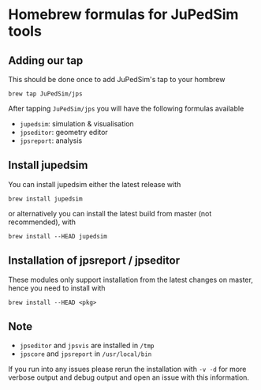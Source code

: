 # Homebrew formulas for JuPedSim tools

## Adding our tap

This should be done once to add JuPedSim's tap to your hombrew

```shell
brew tap JuPedSim/jps
```

After tapping `JuPedSim/jps` you will have the following formulas available

- `jupedsim`: simulation & visualisation
- `jpseditor`: geometry editor
- `jpsreport`: analysis

## Install jupedsim

You can install jupedsim either the latest release with

```shell
brew install jupedsim
```

or alternatively you can install the latest build from master (not
recommended), with

```shell
brew install --HEAD jupedsim
```

## Installation of jpsreport / jpseditor

These modules only support installation from the latest changes on master,
hence you need to install with

```shell
brew install --HEAD <pkg>
```

## Note

- `jpseditor` and `jpsvis` are installed in `/tmp`
- `jpscore` and `jpsreport` in `/usr/local/bin`

If you run into any issues please rerun the installation with `-v -d` for more
verbose output and debug output and open an issue with this information.

